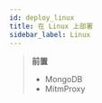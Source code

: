 ```yaml
---
id: deploy_linux
title: 在 Linux 上部署
sidebar_label: Linux
---
```


> **前置**
> - MongoDB
> - MitmProxy
